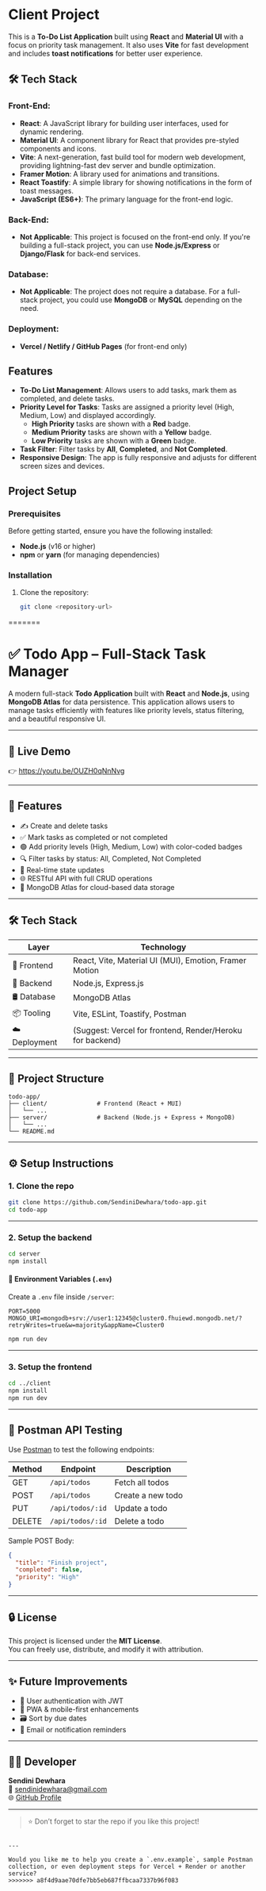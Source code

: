 
# Client Project

This is a **To-Do List Application** built using **React** and **Material UI** with a focus on priority task management. It also uses **Vite** for fast development and includes **toast notifications** for better user experience.

## 🛠️ Tech Stack

### Front-End:
- **React**: A JavaScript library for building user interfaces, used for dynamic rendering.
- **Material UI**: A component library for React that provides pre-styled components and icons.
- **Vite**: A next-generation, fast build tool for modern web development, providing lightning-fast dev server and bundle optimization.
- **Framer Motion**: A library used for animations and transitions.
- **React Toastify**: A simple library for showing notifications in the form of toast messages.
- **JavaScript (ES6+)**: The primary language for the front-end logic.

### Back-End:
- **Not Applicable**: This project is focused on the front-end only. If you're building a full-stack project, you can use **Node.js/Express** or **Django/Flask** for back-end services.

### Database:
- **Not Applicable**: The project does not require a database. For a full-stack project, you could use **MongoDB** or **MySQL** depending on the need.

### Deployment:
- **Vercel / Netlify / GitHub Pages** (for front-end only)

## Features

- **To-Do List Management**: Allows users to add tasks, mark them as completed, and delete tasks.
- **Priority Level for Tasks**: Tasks are assigned a priority level (High, Medium, Low) and displayed accordingly.
  - **High Priority** tasks are shown with a **Red** badge.
  - **Medium Priority** tasks are shown with a **Yellow** badge.
  - **Low Priority** tasks are shown with a **Green** badge.
- **Task Filter**: Filter tasks by **All**, **Completed**, and **Not Completed**.
- **Responsive Design**: The app is fully responsive and adjusts for different screen sizes and devices.

## Project Setup

### Prerequisites

Before getting started, ensure you have the following installed:

- **Node.js** (v16 or higher)
- **npm** or **yarn** (for managing dependencies)

### Installation

1. Clone the repository:

   ```bash
   git clone <repository-url>
=======

# ✅ Todo App – Full-Stack Task Manager

A modern full-stack **Todo Application** built with **React** and **Node.js**, using **MongoDB Atlas** for data persistence. This application allows users to manage tasks efficiently with features like priority levels, status filtering, and a beautiful responsive UI.

---

## 🚀 Live Demo

👉 https://youtu.be/OUZH0qNnNvg

---

## 📌 Features

- ✍️ Create and delete tasks
- ✅ Mark tasks as completed or not completed
- 🟢 Add priority levels (High, Medium, Low) with color-coded badges
- 🔍 Filter tasks by status: All, Completed, Not Completed
- 🔄 Real-time state updates
- 🌐 RESTful API with full CRUD operations
- 🧾 MongoDB Atlas for cloud-based data storage

---

## 🛠️ Tech Stack

| Layer         | Technology                          |
|---------------|--------------------------------------|
| 🎨 Frontend   | React, Vite, Material UI (MUI), Emotion, Framer Motion |
| 🧠 Backend    | Node.js, Express.js                  |
| 🛢️ Database   | MongoDB Atlas                        |
| 📦 Tooling    | Vite, ESLint, Toastify, Postman      |
| ☁️ Deployment | (Suggest: Vercel for frontend, Render/Heroku for backend) |

---

## 📁 Project Structure

```
todo-app/
├── client/              # Frontend (React + MUI)
│   └── ...
├── server/              # Backend (Node.js + Express + MongoDB)
│   └── ...
└── README.md
```

---

## ⚙️ Setup Instructions

### 1. Clone the repo

```bash
git clone https://github.com/SendiniDewhara/todo-app.git
cd todo-app
```

---

### 2. Setup the backend

```bash
cd server
npm install
```

#### 🔐 Environment Variables (`.env`)
Create a `.env` file inside `/server`:

```env
PORT=5000
MONGO_URI=mongodb+srv://user1:12345@cluster0.fhuiewd.mongodb.net/?retryWrites=true&w=majority&appName=Cluster0
```

```bash
npm run dev
```

---

### 3. Setup the frontend

```bash
cd ../client
npm install
npm run dev
```

---

## 🧪 Postman API Testing

Use [Postman](https://postman.com) to test the following endpoints:

| Method | Endpoint            | Description         |
|--------|---------------------|---------------------|
| GET    | `/api/todos`        | Fetch all todos     |
| POST   | `/api/todos`        | Create a new todo   |
| PUT    | `/api/todos/:id`    | Update a todo       |
| DELETE | `/api/todos/:id`    | Delete a todo       |

Sample POST Body:
```json
{
  "title": "Finish project",
  "completed": false,
  "priority": "High"
}
```

---

## 🔒 License

This project is licensed under the **MIT License**.  
You can freely use, distribute, and modify it with attribution.

---

## ✨ Future Improvements

- 🔐 User authentication with JWT
- 📱 PWA & mobile-first enhancements
- 🗃️ Sort by due dates
- 🔔 Email or notification reminders

---

## 👨‍💻 Developer

**Sendini Dewhara**  
📧 sendinidewhara@gmail.com  
🌐 [GitHub Profile](https://github.com/SendiniDewhara)

---

> ⭐ Don’t forget to star the repo if you like this project!
```

---

Would you like me to help you create a `.env.example`, sample Postman collection, or even deployment steps for Vercel + Render or another service?
>>>>>>> a8f4d9aae70dfe7bb5eb687ffbcaa7337b96f083

